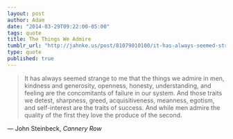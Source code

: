 ```yaml
---
layout: post
author: Adam
date: "2014-03-29T09:22:00-05:00"
tags: quote
title: The Things We Admire
tumblr_url: "http://jahnke.us/post/81079010100/it-has-always-seemed-strange-to-me-that-the-things"
type: quote
published: true
---
```


> It has always seemed strange to me that the things we admire in men, kindness and generosity, openness, honesty, understanding, and feeling are the concomitants of failure in our system. And those traits we detest, sharpness, greed, acquisitiveness, meanness, egotism, and self-interest are the traits of success. And while men admire the quality of the first they love the produce of the second.

— John Steinbeck, *Cannery Row*

